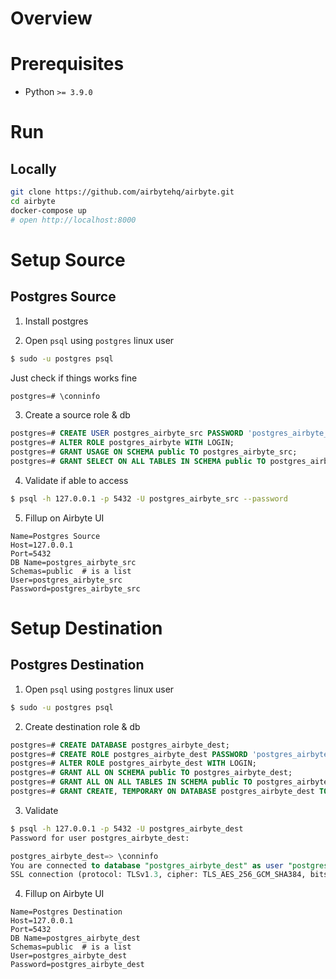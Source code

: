 # Overview

# Prerequisites

- Python `>= 3.9.0`


# Run

## Locally

```bash
git clone https://github.com/airbytehq/airbyte.git
cd airbyte
docker-compose up
# open http://localhost:8000
```

# Setup Source

## Postgres Source

1. Install postgres

2. Open `psql` using `postgres` linux user

```bash
$ sudo -u postgres psql
```

Just check if things works fine

```sql
postgres=# \conninfo
```

3. Create a source role & db

<!-- ```bash -->
<!-- $ sudo -u postgres createuser --interactive  -->
<!-- # name it as `postgres_airbyte_src`, with no superuser access -->

<!-- $ sudo -u postgres createdb postgres_airbyte_src -->
<!-- # postgres usually maps a role with same named database -->
<!-- ``` -->

```sql
postgres=# CREATE USER postgres_airbyte_src PASSWORD 'postgres_airbyte_src';
postgres=# ALTER ROLE postgres_airbyte WITH LOGIN;
postgres=# GRANT USAGE ON SCHEMA public TO postgres_airbyte_src;
postgres=# GRANT SELECT ON ALL TABLES IN SCHEMA public TO postgres_airbyte_src;
```

4. Validate if able to access

```bash
$ psql -h 127.0.0.1 -p 5432 -U postgres_airbyte_src --password
```

5. Fillup on Airbyte UI

```
Name=Postgres Source
Host=127.0.0.1
Port=5432
DB Name=postgres_airbyte_src
Schemas=public  # is a list
User=postgres_airbyte_src
Password=postgres_airbyte_src
```



# Setup Destination

## Postgres Destination

1. Open `psql` using `postgres` linux user

```bash
$ sudo -u postgres psql
```


2. Create destination role & db

<!-- ```bash -->
<!-- $ sudo -i -u postgres createuser --interactive -->
<!-- Enter name of role to add: postgres_airbyte_dest -->
<!-- Shall the new role be a superuser? (y/n) n -->
<!-- Shall the new role be allowed to create databases? (y/n) y -->
<!-- Shall the new role be allowed to create more new roles? (y/n) n -->
<!-- ``` -->


```sql
postgres=# CREATE DATABASE postgres_airbyte_dest;
postgres=# CREATE ROLE postgres_airbyte_dest PASSWORD 'postgres_airbyte_dest';
postgres=# ALTER ROLE postgres_airbyte_dest WITH LOGIN;
postgres=# GRANT ALL ON SCHEMA public TO postgres_airbyte_dest;
postgres=# GRANT ALL ON ALL TABLES IN SCHEMA public TO postgres_airbyte_dest;
postgres=# GRANT CREATE, TEMPORARY ON DATABASE postgres_airbyte_dest TO postgres_airbyte_dest;
```

3. Validate

```bash
$ psql -h 127.0.0.1 -p 5432 -U postgres_airbyte_dest
Password for user postgres_airbyte_dest:
```

```sql
postgres_airbyte_dest=> \conninfo
You are connected to database "postgres_airbyte_dest" as user "postgres_airbyte_dest" on host "127.0.0.1" at port "5432".
SSL connection (protocol: TLSv1.3, cipher: TLS_AES_256_GCM_SHA384, bits: 256, compression: off)
```


4. Fillup on Airbyte UI

```
Name=Postgres Destination
Host=127.0.0.1
Port=5432
DB Name=postgres_airbyte_dest
Schemas=public  # is a list
User=postgres_airbyte_dest
Password=postgres_airbyte_dest
```
